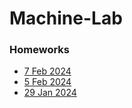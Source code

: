 # Machine-Lab

### Homeworks

- [7 Feb 2024](/Homeworks/7feb.md)
- [5 Feb 2024](/Homeworks/5feb.md)
- [29 Jan 2024](/Homeworks/29jan.md)
